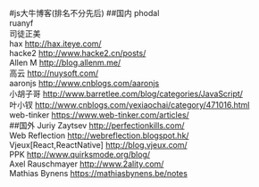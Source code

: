 #js大牛博客(排名不分先后)
##国内
phodal<br>
ruanyf<br>
司徒正美<br>
hax http://hax.iteye.com/<br>
hacke2 http://www.hacke2.cn/posts/<br>
Allen M http://blog.allenm.me/ <br> 
高云 http://nuysoft.com/ <br>
aaronjs http://www.cnblogs.com/aaronjs<br>
小胡子哥 http://www.barretlee.com/blog/categories/JavaScript/<br>
叶小钗 http://www.cnblogs.com/yexiaochai/category/471016.html<br>
web-tinker https://www.web-tinker.com/articles/ <br>
##国外
Juriy Zaytsev http://perfectionkills.com/<br>
Web Reflection http://webreflection.blogspot.hk/<br>
Vjeux[React,ReactNative] http://blog.vjeux.com/<br>
PPK http://www.quirksmode.org/blog/<br>
Axel Rauschmayer http://www.2ality.com/<br>
Mathias Bynens https://mathiasbynens.be/notes <br>
